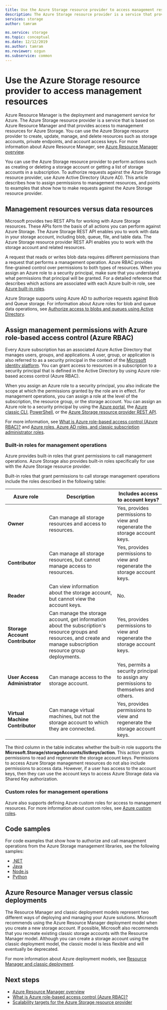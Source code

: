 ```yaml
---
title: Use the Azure Storage resource provider to access management resources
description: The Azure Storage resource provider is a service that provides access to management resources for Azure Storage. You can use the Azure Storage resource provider to create, update, manage, and delete resources such as storage accounts, private endpoints, and account access keys.
services: storage
author: tamram

ms.service: storage
ms.topic: conceptual
ms.date: 12/12/2019
ms.author: tamram
ms.reviewer: ozgun
ms.subservice: common
---
```


# Use the Azure Storage resource provider to access management resources

Azure Resource Manager is the deployment and management service for Azure. The Azure Storage resource provider is a service that is based on Azure Resource Manager and that provides access to management resources for Azure Storage. You can use the Azure Storage resource provider to create, update, manage, and delete resources such as storage accounts, private endpoints, and account access keys. For more information about Azure Resource Manager, see [Azure Resource Manager overview](../../azure-resource-manager/management/overview.md).

You can use the Azure Storage resource provider to perform actions such as creating or deleting a storage account or getting a list of storage accounts in a subscription. To authorize requests against the Azure Storage resource provider, use Azure Active Directory (Azure AD). This article describes how to assign permissions to management resources, and points to examples that show how to make requests against the Azure Storage resource provider.

## Management resources versus data resources

Microsoft provides two REST APIs for working with Azure Storage resources. These APIs form the basis of all actions you can perform against Azure Storage. The Azure Storage REST API enables you to work with data in your storage account, including blob, queue, file, and table data. The Azure Storage resource provider REST API enables you to work with the storage account and related resources.

A request that reads or writes blob data requires different permissions than a request that performs a management operation. Azure RBAC provides fine-grained control over permissions to both types of resources. When you assign an Azure role to a security principal, make sure that you understand what permissions that principal will be granted. For a detailed reference that describes which actions are associated with each Azure built-in role, see [Azure built-in roles](../../role-based-access-control/built-in-roles.md).

Azure Storage supports using Azure AD to authorize requests against Blob and Queue storage. For information about Azure roles for blob and queue data operations, see [Authorize access to blobs and queues using Active Directory](authorize-data-access.md).

## Assign management permissions with Azure role-based access control (Azure RBAC)

Every Azure subscription has an associated Azure Active Directory that manages users, groups, and applications. A user, group, or application is also referred to as a security principal in the context of the [Microsoft identity platform](../../active-directory/develop/index.yml). You can grant access to resources in a subscription to a security principal that is defined in the Active Directory by using Azure role-based access control (Azure RBAC).

When you assign an Azure role to a security principal, you also indicate the scope at which the permissions granted by the role are in effect. For management operations, you can assign a role at the level of the subscription, the resource group, or the storage account. You can assign an Azure role to a security principal by using the [Azure portal](https://portal.azure.com/), the [Azure classic CLI](/cli/azure/install-classic-cli), [PowerShell](/powershell/azure/), or the [Azure Storage resource provider REST API](/rest/api/storagerp).

For more information, see [What is Azure role-based access control (Azure RBAC)?](../../role-based-access-control/overview.md) and [Azure roles, Azure AD roles, and classic subscription administrator roles](../../role-based-access-control/rbac-and-directory-admin-roles.md).

### Built-in roles for management operations

Azure provides built-in roles that grant permissions to call management operations. Azure Storage also provides built-in roles specifically for use with the Azure Storage resource provider.

Built-in roles that grant permissions to call storage management operations include the roles described in the following table:

|    Azure role    |    Description    |    Includes access to account keys?    |
|---------------------------------|------------------------------------------------------------------------------------------------------------------------------------------------------------------------|---------------------------------------------------------------------------------------|
| **Owner** | Can manage all storage resources and access to resources.  | Yes, provides permissions to view and regenerate the storage account keys. |
| **Contributor**  | Can manage all storage resources, but cannot manage access to resources. | Yes, provides permissions to view and regenerate the storage account keys. |
| **Reader** | Can view information about the storage account, but cannot view the account keys. | No. |
| **Storage Account Contributor** | Can manage the storage account, get information about the subscription's resource groups and resources, and create and manage subscription resource group deployments. | Yes, provides permissions to view and regenerate the storage account keys. |
| **User Access Administrator** | Can manage access to the storage account.   | Yes, permits a security principal to assign any permissions to themselves and others. |
| **Virtual Machine Contributor** | Can manage virtual machines, but not the storage account to which they are connected.   | Yes, provides permissions to view and regenerate the storage account keys. |

The third column in the table indicates whether the built-in role supports the **Microsoft.Storage/storageAccounts/listkeys/action**. This action grants permissions to read and regenerate the storage account keys. Permissions to access Azure Storage management resources do not also include permissions to access data. However, if a user has access to the account keys, then they can use the account keys to access Azure Storage data via Shared Key authorization.

### Custom roles for management operations

Azure also supports defining Azure custom roles for access to management resources. For more information about custom roles, see [Azure custom roles](../../role-based-access-control/custom-roles.md).

## Code samples

For code examples that show how to authorize and call management operations from the Azure Storage management libraries, see the following samples:

- [.NET](https://github.com/Azure-Samples/storage-dotnet-resource-provider-getting-started)
- [Java](https://github.com/Azure-Samples/storage-java-manage-storage-accounts)
- [Node.js](https://github.com/Azure-Samples/storage-node-resource-provider-getting-started)
- [Python](https://github.com/Azure-Samples/azure-samples-python-management/tree/main/samples/storage)

## Azure Resource Manager versus classic deployments

The Resource Manager and classic deployment models represent two different ways of deploying and managing your Azure solutions. Microsoft recommends using the Azure Resource Manager deployment model when you create a new storage account. If possible, Microsoft also recommends that you recreate existing classic storage accounts with the Resource Manager model. Although you can create a storage account using the classic deployment model, the classic model is less flexible and will eventually be deprecated.

For more information about Azure deployment models, see [Resource Manager and classic deployment](../../azure-resource-manager/management/deployment-models.md).

## Next steps

- [Azure Resource Manager overview](../../azure-resource-manager/management/overview.md)
- [What is Azure role-based access control (Azure RBAC)?](../../role-based-access-control/overview.md)
- [Scalability targets for the Azure Storage resource provider](scalability-targets-resource-provider.md)
